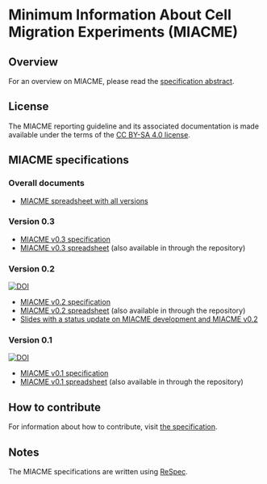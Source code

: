 # Minimum Information About Cell Migration Experiments (MIACME)

## Overview 

For an overview on MIACME, please read the [specification abstract](http://cellmigstandorg.github.io/MIACME/v0.3/spec/#abstract).

## License 

The MIACME reporting guideline and its associated documentation is made available under the terms of the [CC BY-SA 4.0 license](https://creativecommons.org/licenses/by-sa/4.0/).


## MIACME specifications

### Overall documents

- [MIACME spreadsheet with all versions](https://docs.google.com/spreadsheets/d/1yw9qh5oU_B9Ig1RorXYf-qv3BENS27IwiW-N3sXauQo/edit?usp=sharing)


### Version 0.3

- [MIACME v0.3 specification](http://cellmigstandorg.github.io/MIACME/v0.3/)
- [MIACME v0.3 spreadsheet](https://docs.google.com/spreadsheets/d/1OuJTqAMMf6LCrKnJC0WAXBW3LDXwX1DkfTTTFuA2I5M/edit#gid=1464207348) (also available in through the repository)


### Version 0.2
[![DOI](https://zenodo.org/badge/DOI/10.5281/zenodo.820560.svg)](https://doi.org/10.5281/zenodo.820560)

- [MIACME v0.2 specification](http://cellmigstandorg.github.io/MIACME/v0.2/)
- [MIACME v0.2 spreadsheet](https://docs.google.com/spreadsheets/d/19nAnRx4rtOw0AJBMLTbW4nrhYUhrwvtiEY70Xp_rO88/edit#gid=1464207348) (also available in through the repository)
- [Slides with a status update on MIACME development and MIACME v0.2](https://www.slideshare.net/agbeltran/cmso-minimal-reporting-requirements)

### Version 0.1  
[![DOI](https://zenodo.org/badge/DOI/10.5281/zenodo.260115.svg)](https://doi.org/10.5281/zenodo.260115)


- [MIACME v0.1 specification](http://cellmigstandorg.github.io/MIACME/v0.1/spec/)
- [MIACME v0.1 spreadsheet](https://docs.google.com/spreadsheets/d/1O-Mg2KbeWuU7Sx7hwyciXTAEA4WO1NwqzI-PnPuQDWc/edit#gid=0) (also available in through the repository)

## How to contribute

For information about how to contribute, visit <a href="http://cellmigstandorg.github.io/MIACME/v0.1/spec/#contribute">the specification</a>.

## Notes

The MIACME specifications are written using [ReSpec](https://github.com/w3c/respec).

